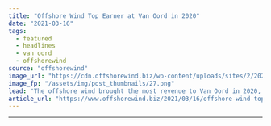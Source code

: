 ```yaml
---
title: "Offshore Wind Top Earner at Van Oord in 2020"
date: "2021-03-16"
tags: 
  - featured
  - headlines
  - van oord
  - offshorewind
source: "offshorewind"
image_url: "https://cdn.offshorewind.biz/wp-content/uploads/sites/2/2021/03/16100025/Offshore-Wind-Top-Earner-at-Van-Oord-in-2020.png"
image_fp: "/assets/img/post_thumbnails/27.png"
lead: "The offshore wind brought the most revenue to Van Oord in 2020, surpassing for"
article_url: "https://www.offshorewind.biz/2021/03/16/offshore-wind-top-earner-at-van-oord-in-2020/"
---
```


---
